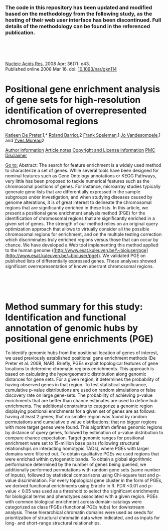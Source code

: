 ### The code in this repository has been updated and modified based on the methodology from the following study, as the hosting of their web user interface has been discontinued. Full details of the methodology can be found in the referenced publication.


<br>
<br>
<br>

[Nucleic Acids Res.](https://www.ncbi.nlm.nih.gov/pmc/articles/PMC2367735/#) 2008 Apr; 36(7): e43.  
Published online 2008 Mar 16\. doi: [10.1093/nar/gkn114](https://doi.org/10.1093%2Fnar%2Fgkn114)

# Positional gene enrichment analysis of gene sets for high-resolution identification of overrepresented chromosomal regions

[Katleen De Preter](https://pubmed.ncbi.nlm.nih.gov/?term=De%20Preter%20K%5BAuthor%5D),1,\* [Roland Barriot](https://pubmed.ncbi.nlm.nih.gov/?term=Barriot%20R%5BAuthor%5D),2 [Frank Speleman](https://pubmed.ncbi.nlm.nih.gov/?term=Speleman%20F%5BAuthor%5D),1 [Jo Vandesompele](https://pubmed.ncbi.nlm.nih.gov/?term=Vandesompele%20J%5BAuthor%5D),1 and [Yves Moreau](https://pubmed.ncbi.nlm.nih.gov/?term=Moreau%20Y%5BAuthor%5D)2

[Author information](https://www.ncbi.nlm.nih.gov/pmc/articles/PMC2367735/#) [Article notes](https://www.ncbi.nlm.nih.gov/pmc/articles/PMC2367735/#) [Copyright and License information](https://www.ncbi.nlm.nih.gov/pmc/articles/PMC2367735/#) [PMC Disclaimer](https://www.ncbi.nlm.nih.gov/pmc/about/disclaimer/)

[Go to:](https://www.ncbi.nlm.nih.gov/pmc/articles/PMC2367735/#)  Abstract: The search for feature enrichment is a widely used method to characterize a set of genes. While several tools have been designed for nominal features such as Gene Ontology annotations or KEGG Pathways, very little has been proposed to tackle numerical features such as the chromosomal positions of genes. For instance, microarray studies typically generate gene lists that are differentially expressed in the sample subgroups under investigation, and when studying diseases caused by genome alterations, it is of great interest to delineate the chromosomal regions that are significantly enriched in these lists. In this article, we present a positional gene enrichment analysis method (PGE) for the identification of chromosomal regions that are significantly enriched in a given set of genes. The strength of our method relies on an original query optimization approach that allows to virtually consider all the possible chromosomal regions for enrichment, and on the multiple testing correction which discriminates truly enriched regions versus those that can occur by chance. We have developed a Web tool implementing this method applied to the human genome ([http://www.esat.kuleuven.be/\~bioiuser/pge](http://www.esat.kuleuven.be/~bioiuser/pge)). We validated PGE on published lists of differentially expressed genes. These analyses showed significant overrepresentation of known aberrant chromosomal regions.


<br>
<br>
<br>


# **Method summary for this study: Identification and functional annotation of genomic hubs by positional gene enrichments (PGE)**

To identify genomic hubs from the positional location of genes of interest, we used previously established positional gene enrichment methods (De Preter et al. 2008, NAR). Briefly, PGEs exploit topological features of gene locations to determine chromatin regions enrichments. This approach is based on calculating the hypergeometric distribution along genomic distances for gene sets. For a given region, it determines the probability of having observed genes in that region. To test statistical significance, cumulative p-value distributions are used on random simulations or false discovery rate on large gene-sets. The probability of achieving p-value enrichments that are better than chance estimates are used to define hub enrichments. The additional constraints to categorize a genomic region displaying positional enrichments for a given set of genes are as follows: having at least 2 genes; that no smaller region was found by random permutations and cumulative p value distributions; that no bigger regions with more target genes were found. This algorithm defines genomic regions by distance of query genes, followed by estimation of p-value distribution to compare chance expectation. Target genomic ranges for positional enrichment were set to 15-million base pairs (following structural relationships on interacting homotypic TADs), where PGEs with larger domains were filtered out. To obtain qualitative PGEs we used regions that were enriched within cytogenetic bands. To obtain a global algorithmic performance determined by the number of genes being queried, we additionally performed permutations with random gene sets (same number of inputs), followed by statistical comparisons using Chi-square test and p-value discrimination. For every topological gene cluster in the form of PGEs, we derived functional enrichments using Enrichr in R. FDR \<0.01 and p-value \< 0.05 was used as a threshold to select the significant enrichments for biological terms and phenotypes associated with a given region. PGEs with common biological enrichment across domain-catalogs were categorized as class fPGEs (functional PGEs hubs) for downstream analysis. These hierarchical chromatin domains were used as seeds for prioritization of structural chromatin data when indicated, and as inputs for long- and short-range structural relationships. 
